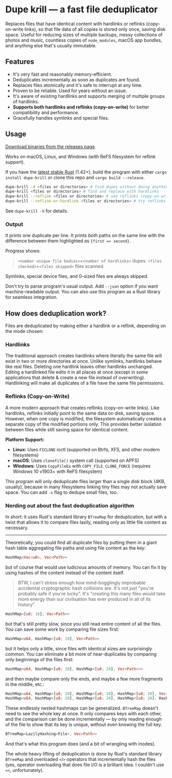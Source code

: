 # Dupe k*r*ill — a fast file deduplicator

Replaces files that have identical content with hardlinks or reflinks (copy-on-write links), so that file data of all copies is stored only once, saving disk space. Useful for reducing sizes of multiple backups, messy collections of photos and music, countless copies of `node_modules`, macOS app bundles, and anything else that's usually immutable.

## Features

* It's very fast and reasonably memory-efficient.
* Deduplicates incrementally as soon as duplicates are found.
* Replaces files atomically and it's safe to interrupt at any time.
* Proven to be reliable. Used for years without an issue.
* It's aware of existing hardlinks and supports merging of multiple groups of hardlinks.
* **Supports both hardlinks and reflinks (copy-on-write)** for better compatibility and performance.
* Gracefully handles symlinks and special files.

## Usage

[Download binaries from the releases page](https://github.com/kornelski/dupe-krill/releases).

Works on macOS, Linux, and Windows (with ReFS filesystem for reflink support).

If you have the [latest stable Rust](https://www.rust-lang.org/) (1.42+), build the program with either `cargo install dupe-krill` or clone this repo and `cargo build --release`.

```sh
dupe-krill -d <files or directories> # find dupes without doing anything
dupe-krill <files or directories> # find and replace with hardlinks
dupe-krill --reflink <files or directories> # use reflinks (copy-on-write) when possible
dupe-krill --reflink-or-hardlink <files or directories> # try reflinks first, fallback to hardlinks
```

See `dupe-krill -h` for details.

### Output

It prints one duplicate per line. It prints *both* paths on the same line with the difference between them highlighted as `{first => second}`. 

Progress shows:

> `<number unique file bodies>`+`<number of hardlinks>` dupes. `<files checked>`+`<files skipped>` files scanned.

Symlinks, special device files, and 0-sized files are always skipped.

Don't try to parse program's usual output. Add `--json` option if you want machine-readable output. You can also use this program as a Rust library for seamless integration.

## How does deduplication work?

Files are deduplicated by making either a hardlink or a reflink, depending on the mode chosen:

### Hardlinks
The traditional approach creates hardlinks where literally the same file will exist in two or more directories at once. Unlike symlinks, hardlinks behave like real files. Deleting one hardlink leaves other hardlinks unchanged. Editing a hardlinked file edits it in all places at once (except in some applications that delete & create a new file instead of overwriting). Hardlinking will make all duplicates of a file have the same file permissions.

### Reflinks (Copy-on-Write)
A more modern approach that creates reflinks (copy-on-write links). Like hardlinks, reflinks initially point to the same data on disk, saving space. However, when one copy is modified, the filesystem automatically creates a separate copy of the modified portions only. This provides better isolation between files while still saving space for identical content.

**Platform Support:**
- **Linux**: Uses `FICLONE` ioctl (supported on Btrfs, XFS, and other modern filesystems)
- **macOS**: Uses `clonefile()` system call (supported on APFS)
- **Windows**: Uses `CopyFileEx` with `COPY_FILE_CLONE_FORCE` (requires Windows 10 v1903+ with ReFS filesystem)

This program will only deduplicate files larger than a single disk block (4KB, usually), because in many filesystems linking tiny files may not actually save space. You can add `-s` flag to dedupe small files, too.

### Nerding out about the fast deduplication algorithm

In short: it uses Rust's standard library `BTreeMap` for deduplication, but with a twist that allows it to compare files lazily, reading only as little file content as necessary.

----

Theoretically, you could find all duplicate files by putting them in a giant hash table aggregating file paths and using file content as the key:

```rust
HashMap<Vec<u8>, Vec<Path>>
```

but of course that would use ludicrous amounts of memory. You can fix it by using hashes of the content instead of the content itself.

> BTW, I can't stress enough how mind-bogglingly improbable accidental cryptographic hash collisions are. It's not just "you're probably safe if you're lucky". It's "creating this many files would take more energy than our civilisation has ever produced in all of its history".

```rust
HashMap<[u8; 16], Vec<Path>>
```

but that's still pretty slow, since you still read entire content of all the files. You can save some work by comparing file sizes first:

```rust
HashMap<u64, HashMap<[u8; 20], Vec<Path>>
```

but it helps only a little, since files with identical sizes are surprisingly common. You can eliminate a bit more of near-duplicates by comparing only beginnings of the files first:

```rust
HashMap<u64, HashMap<[u8; 20], HashMap<[u8; 20], Vec<Path>>>
```

and then maybe compare only the ends, and maybe a few more fragments in the middle, etc.:

```rust
HashMap<u64, HashMap<[u8; 20], HashMap<[u8; 20], HashMap<[u8; 20], Vec<Path>>>>
HashMap<u64, HashMap<[u8; 20], HashMap<[u8; 20], HashMap<[u8; 20], HashMap<[u8; 20], HashMap<[u8; 20], …>>>>
```

These endlessly nested hashmaps can be generalized. `BTreeMap` doesn't need to see the whole key at once. It only compares keys with each other, and the comparison can be done incrementally — by only reading enough of the file to show that its key is unique, without even knowing the full key.

```rust
BTreeMap<LazilyHashing<File>, Vec<Path>>
```

And that's what this program does (and a bit of wrangling with inodes).

The whole heavy lifting of deduplication is done by Rust's standard library `BTreeMap` and overloaded `<`/`>` operators that incrementally hash the files (yes, operator overloading that does file I/O is a brilliant idea. I couldn't use `<<`, unfortunately).
